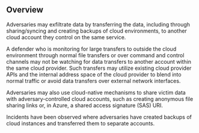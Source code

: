 ## Overview

Adversaries may exfiltrate data by transferring the data, including through sharing/syncing and creating backups of cloud environments, to another cloud account they control on the same service.

A defender who is monitoring for large transfers to outside the cloud environment through normal file transfers or over command and control channels may not be watching for data transfers to another account within the same cloud provider. Such transfers may utilize existing cloud provider APIs and the internal address space of the cloud provider to blend into normal traffic or avoid data transfers over external network interfaces.

Adversaries may also use cloud-native mechanisms to share victim data with adversary-controlled cloud accounts, such as creating anonymous file sharing links or, in Azure, a shared access signature (SAS) URI.

Incidents have been observed where adversaries have created backups of cloud instances and transferred them to separate accounts.